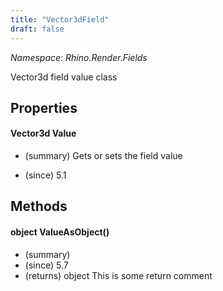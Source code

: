 ```yaml
---
title: "Vector3dField"
draft: false
---
```


*Namespace: Rhino.Render.Fields*

   Vector3d field value class
   
## Properties
#### Vector3d Value
- (summary) 
     Gets or sets the field value
     
- (since) 5.1
## Methods
#### object ValueAsObject()
- (summary) 
- (since) 5.7
- (returns) object This is some return comment
